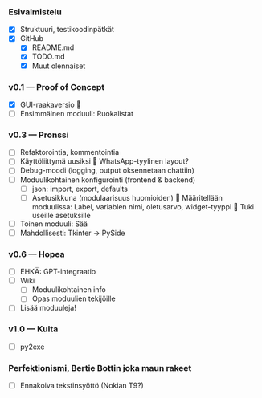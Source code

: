 ### Esivalmistelu
- [x] Struktuuri, testikoodinpätkät
- [x] GitHub
    - [x] README.md
    - [x] TODO.md
    - [x] Muut olennaiset

### v0.1 — Proof of Concept
- [x] GUI-raakaversio 🤢
- [ ] Ensimmäinen moduuli: Ruokalistat

### v0.3 — Pronssi
- [ ] Refaktorointia, kommentointia
- [ ] Käyttöliittymä uusiksi
    📝 WhatsApp-tyylinen layout?
- [ ] Debug-moodi (logging, output oksennetaan chattiin)
- [ ] Moduulikohtainen konfigurointi (frontend & backend)
    - [ ] json: import, export, defaults
    - [ ] Asetusikkuna (modulaarisuus huomioiden)
        📝 Määritellään moduulissa: Label, variablen nimi, oletusarvo, widget-tyyppi
        📝 Tuki useille asetuksille
- [ ] Toinen moduuli: Sää
- [ ] Mahdollisesti: Tkinter -> PySide

### v0.6 — Hopea
- [ ] EHKÄ: GPT-integraatio
- [ ] Wiki
    - [ ] Moduulikohtainen info
    - [ ] Opas moduulien tekijöille
- [ ] Lisää moduuleja!

### v1.0 — Kulta
- [ ] py2exe

### Perfektionismi, Bertie Bottin joka maun rakeet
- [ ] Ennakoiva tekstinsyöttö (Nokian T9?)
